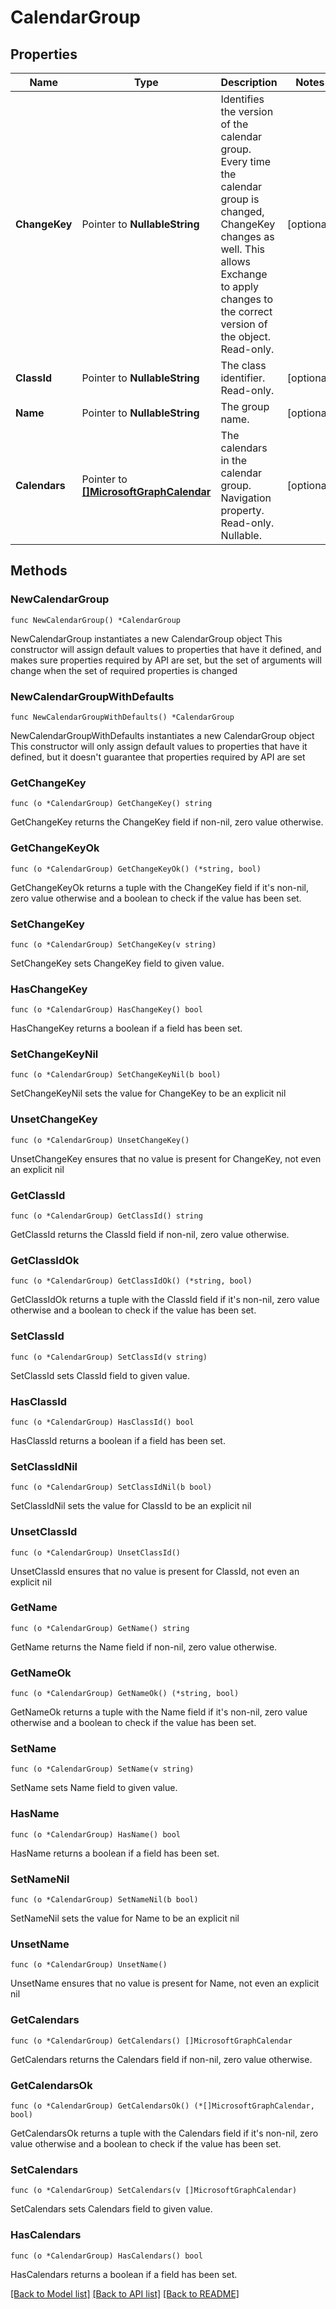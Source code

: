 # CalendarGroup

## Properties

Name | Type | Description | Notes
------------ | ------------- | ------------- | -------------
**ChangeKey** | Pointer to **NullableString** | Identifies the version of the calendar group. Every time the calendar group is changed, ChangeKey changes as well. This allows Exchange to apply changes to the correct version of the object. Read-only. | [optional] 
**ClassId** | Pointer to **NullableString** | The class identifier. Read-only. | [optional] 
**Name** | Pointer to **NullableString** | The group name. | [optional] 
**Calendars** | Pointer to [**[]MicrosoftGraphCalendar**](MicrosoftGraphCalendar.md) | The calendars in the calendar group. Navigation property. Read-only. Nullable. | [optional] 

## Methods

### NewCalendarGroup

`func NewCalendarGroup() *CalendarGroup`

NewCalendarGroup instantiates a new CalendarGroup object
This constructor will assign default values to properties that have it defined,
and makes sure properties required by API are set, but the set of arguments
will change when the set of required properties is changed

### NewCalendarGroupWithDefaults

`func NewCalendarGroupWithDefaults() *CalendarGroup`

NewCalendarGroupWithDefaults instantiates a new CalendarGroup object
This constructor will only assign default values to properties that have it defined,
but it doesn't guarantee that properties required by API are set

### GetChangeKey

`func (o *CalendarGroup) GetChangeKey() string`

GetChangeKey returns the ChangeKey field if non-nil, zero value otherwise.

### GetChangeKeyOk

`func (o *CalendarGroup) GetChangeKeyOk() (*string, bool)`

GetChangeKeyOk returns a tuple with the ChangeKey field if it's non-nil, zero value otherwise
and a boolean to check if the value has been set.

### SetChangeKey

`func (o *CalendarGroup) SetChangeKey(v string)`

SetChangeKey sets ChangeKey field to given value.

### HasChangeKey

`func (o *CalendarGroup) HasChangeKey() bool`

HasChangeKey returns a boolean if a field has been set.

### SetChangeKeyNil

`func (o *CalendarGroup) SetChangeKeyNil(b bool)`

 SetChangeKeyNil sets the value for ChangeKey to be an explicit nil

### UnsetChangeKey
`func (o *CalendarGroup) UnsetChangeKey()`

UnsetChangeKey ensures that no value is present for ChangeKey, not even an explicit nil
### GetClassId

`func (o *CalendarGroup) GetClassId() string`

GetClassId returns the ClassId field if non-nil, zero value otherwise.

### GetClassIdOk

`func (o *CalendarGroup) GetClassIdOk() (*string, bool)`

GetClassIdOk returns a tuple with the ClassId field if it's non-nil, zero value otherwise
and a boolean to check if the value has been set.

### SetClassId

`func (o *CalendarGroup) SetClassId(v string)`

SetClassId sets ClassId field to given value.

### HasClassId

`func (o *CalendarGroup) HasClassId() bool`

HasClassId returns a boolean if a field has been set.

### SetClassIdNil

`func (o *CalendarGroup) SetClassIdNil(b bool)`

 SetClassIdNil sets the value for ClassId to be an explicit nil

### UnsetClassId
`func (o *CalendarGroup) UnsetClassId()`

UnsetClassId ensures that no value is present for ClassId, not even an explicit nil
### GetName

`func (o *CalendarGroup) GetName() string`

GetName returns the Name field if non-nil, zero value otherwise.

### GetNameOk

`func (o *CalendarGroup) GetNameOk() (*string, bool)`

GetNameOk returns a tuple with the Name field if it's non-nil, zero value otherwise
and a boolean to check if the value has been set.

### SetName

`func (o *CalendarGroup) SetName(v string)`

SetName sets Name field to given value.

### HasName

`func (o *CalendarGroup) HasName() bool`

HasName returns a boolean if a field has been set.

### SetNameNil

`func (o *CalendarGroup) SetNameNil(b bool)`

 SetNameNil sets the value for Name to be an explicit nil

### UnsetName
`func (o *CalendarGroup) UnsetName()`

UnsetName ensures that no value is present for Name, not even an explicit nil
### GetCalendars

`func (o *CalendarGroup) GetCalendars() []MicrosoftGraphCalendar`

GetCalendars returns the Calendars field if non-nil, zero value otherwise.

### GetCalendarsOk

`func (o *CalendarGroup) GetCalendarsOk() (*[]MicrosoftGraphCalendar, bool)`

GetCalendarsOk returns a tuple with the Calendars field if it's non-nil, zero value otherwise
and a boolean to check if the value has been set.

### SetCalendars

`func (o *CalendarGroup) SetCalendars(v []MicrosoftGraphCalendar)`

SetCalendars sets Calendars field to given value.

### HasCalendars

`func (o *CalendarGroup) HasCalendars() bool`

HasCalendars returns a boolean if a field has been set.


[[Back to Model list]](../README.md#documentation-for-models) [[Back to API list]](../README.md#documentation-for-api-endpoints) [[Back to README]](../README.md)



